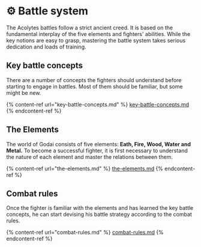 # ⚙ Battle system

The Acolytes battles follow a strict ancient creed. It is based on the fundamental interplay of the five elements and fighters' abilities. While the key notions are easy to grasp, mastering the battle system takes serious dedication and loads of training.

## Key battle concepts

There are a number of concepts the fighters should understand before starting to engage in battles. Most of them should be familiar, but some might be new.

{% content-ref url="key-battle-concepts.md" %}
[key-battle-concepts.md](key-battle-concepts.md)
{% endcontent-ref %}

## The Elements

The world of Godai consists of five elements: **Eath, Fire, Wood, Water and Metal.** To become a successful fighter, it is first necessary to understand the nature of each element and master the relations between them.

{% content-ref url="the-elements.md" %}
[the-elements.md](the-elements.md)
{% endcontent-ref %}

## Combat rules

Once the fighter is familiar with the elements and has learned the key battle concepts, he can start devising his battle strategy according to the combat rules.

{% content-ref url="combat-rules.md" %}
[combat-rules.md](combat-rules.md)
{% endcontent-ref %}
